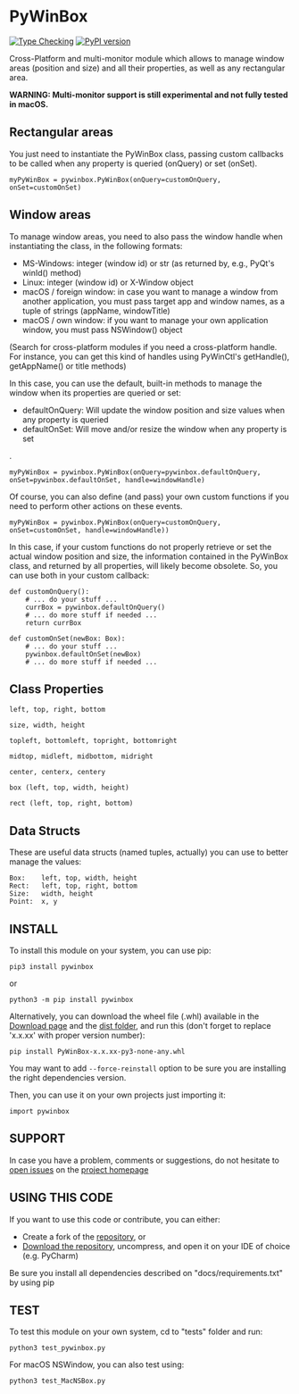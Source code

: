 # PyWinBox

[![Type Checking](https://github.com/Kalmat/PyWinBox/actions/workflows/type-checking.yml/badge.svg)](https://github.com/Kalmat/PyWinBox/actions/workflows/type-checking.yml)
[![PyPI version](https://badge.fury.io/py/PyWinBox.svg)](https://badge.fury.io/py/PyWinBox)


Cross-Platform and multi-monitor module which allows to manage window areas (position and
size) and all their properties, as well as any rectangular area.

**WARNING: Multi-monitor support is still experimental and not fully tested in macOS.**

## Rectangular areas

You just need to instantiate the PyWinBox class, passing custom callbacks to be called when any property is 
queried (onQuery) or set (onSet).

    myPyWinBox = pywinbox.PyWinBox(onQuery=customOnQuery, onSet=customOnSet)


## Window areas

To manage window areas, you need to also pass the window handle when instantiating the class, in the following formats:

- MS-Windows: integer (window id) or str (as returned by, e.g., PyQt's winId() method)
- Linux: integer (window id) or X-Window object
- macOS / foreign window: in case you want to manage a window from another application, you must pass target app and window names, as a tuple of strings (appName, windowTitle)
- macOS / own window: if you want to manage your own application window, you must pass NSWindow() object

(Search for cross-platform modules if you need a cross-platform handle. For instance, you can get this kind of handles
using PyWinCtl's getHandle(), getAppName() or title methods)

In this case, you can use the default, built-in methods to manage the window when its properties are queried or set:

- defaultOnQuery: Will update the window position and size values when any property is queried
- defaultOnSet: Will move and/or resize the window when any property is set

.

    myPyWinBox = pywinbox.PyWinBox(onQuery=pywinbox.defaultOnQuery, onSet=pywinbox.defaultOnSet, handle=windowHandle)

Of course, you can also define (and pass) your own custom functions if you need to perform other actions on these events.

    myPyWinBox = pywinbox.PyWinBox(onQuery=customOnQuery, onSet=customOnSet, handle=windowHandle))

In this case, if your custom functions do not properly retrieve or set the actual window position and size, the 
information contained in the PyWinBox class, and returned by all properties, will likely become obsolete. So, you can
use both in your custom callback:

    def customOnQuery():
        # ... do your stuff ...
        currBox = pywinbox.defaultOnQuery()
        # ... do more stuff if needed ...
        return currBox

    def customOnSet(newBox: Box):
        # ... do your stuff ...
        pywinbox.defaultOnSet(newBox)
        # ... do more stuff if needed ...


## Class Properties

    left, top, right, bottom

    size, width, height

    topleft, bottomleft, topright, bottomright

    midtop, midleft, midbottom, midright

    center, centerx, centery

    box (left, top, width, height)

    rect (left, top, right, bottom)


## Data Structs

These are useful data structs (named tuples, actually) you can use to better manage the values:

    Box:    left, top, width, height
    Rect:   left, top, right, bottom
    Size:   width, height
    Point:  x, y


## INSTALL <a name="install"></a>

To install this module on your system, you can use pip: 

    pip3 install pywinbox

or

    python3 -m pip install pywinbox

Alternatively, you can download the wheel file (.whl) available in the [Download page](https://pypi.org/project/PyWinBox/#files) and the [dist folder](https://github.com/Kalmat/PyWinBox/tree/master/dist), and run this (don't forget to replace 'x.x.xx' with proper version number):

    pip install PyWinBox-x.x.xx-py3-none-any.whl

You may want to add `--force-reinstall` option to be sure you are installing the right dependencies version.

Then, you can use it on your own projects just importing it:

    import pywinbox

## SUPPORT <a name="support"></a>

In case you have a problem, comments or suggestions, do not hesitate to [open issues](https://github.com/Kalmat/PyWinBox/issues) on the [project homepage](https://github.com/Kalmat/PyWinBox)

## USING THIS CODE <a name="using"></a>

If you want to use this code or contribute, you can either:

* Create a fork of the [repository](https://github.com/Kalmat/PyWinBox), or 
* [Download the repository](https://github.com/Kalmat/PyWinBox/archive/refs/heads/master.zip), uncompress, and open it on your IDE of choice (e.g. PyCharm)

Be sure you install all dependencies described on "docs/requirements.txt" by using pip

## TEST <a name="test"></a>

To test this module on your own system, cd to "tests" folder and run:

    python3 test_pywinbox.py

For macOS NSWindow, you can also test using:

    python3 test_MacNSBox.py
